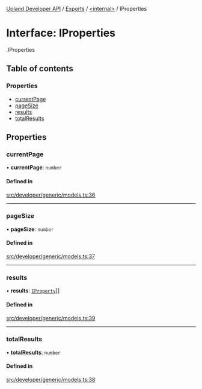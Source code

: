 [Upland Developer API](../README.md) / [Exports](../modules.md) / [<internal\>](../modules/internal_.md) / IProperties

# Interface: IProperties

[<internal>](../modules/internal_.md).IProperties

## Table of contents

### Properties

- [currentPage](internal_.IProperties.md#currentpage)
- [pageSize](internal_.IProperties.md#pagesize)
- [results](internal_.IProperties.md#results)
- [totalResults](internal_.IProperties.md#totalresults)

## Properties

### currentPage

• **currentPage**: `number`

#### Defined in

[src/developer/generic/models.ts:36](https://github.com/IIKris/upland-api-wrapper/blob/30ebe98/src/developer/generic/models.ts#L36)

___

### pageSize

• **pageSize**: `number`

#### Defined in

[src/developer/generic/models.ts:37](https://github.com/IIKris/upland-api-wrapper/blob/30ebe98/src/developer/generic/models.ts#L37)

___

### results

• **results**: [`IProperty`](internal_.IProperty.md)[]

#### Defined in

[src/developer/generic/models.ts:39](https://github.com/IIKris/upland-api-wrapper/blob/30ebe98/src/developer/generic/models.ts#L39)

___

### totalResults

• **totalResults**: `number`

#### Defined in

[src/developer/generic/models.ts:38](https://github.com/IIKris/upland-api-wrapper/blob/30ebe98/src/developer/generic/models.ts#L38)

